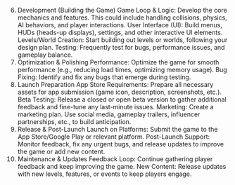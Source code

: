 6. Development (Building the Game)
	Game Loop & Logic: Develop the core mechanics and features. This could include handling collisions, physics, AI behaviors, and player interactions.
	User Interface (UI): Build menus, HUDs (heads-up displays), settings, and other interactive UI elements.
	Levels/World Creation: Start building out levels or worlds, following your design plan.
	Testing: Frequently test for bugs, performance issues, and gameplay balance.
7. Optimization & Polishing
	Performance: Optimize the game for smooth performance (e.g., reducing load times, optimizing memory usage).
	Bug Fixing: Identify and fix any bugs that emerge during testing.
8. Launch Preparation
	App Store Requirements: Prepare all necessary assets for app submission (game icon, description, screenshots, etc.).
	Beta Testing: Release a closed or open beta version to gather additional feedback and fine-tune any last-minute issues.
	Marketing: Create a marketing plan. Use social media, gameplay trailers, influencer partnerships, etc., to build anticipation.
9. Release & Post-Launch
	Launch on Platforms: Submit the game to the App Store/Google Play or relevant platform.
	Post-Launch Support: Monitor feedback, fix any urgent bugs, and release updates to improve the game or add new content.
10. Maintenance & Updates
	Feedback Loop: Continue gathering player feedback and keep improving the game.
	New Content: Release updates with new levels, features, or events to keep players engage.


<!--
**OpStanis/opstanis** is a ✨ _special_ ✨ repository because its `README.md` (this file) appears on your GitHub profile.

Here are some ideas to get you started:

- 🔭 I’m currently working on ...
- 🌱 I’m currently learning ...
- 👯 I’m looking to collaborate on ...
- 🤔 I’m looking for help with ...
- 💬 Ask me about ...
- 📫 How to reach me: ...
- 😄 Pronouns: ...
- ⚡ Fun fact: ...
-->
